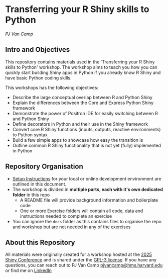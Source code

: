 # Transferring your R Shiny skills to Python

_PJ Van Camp_

## Intro and Objectives

This repository contains materials used in the 'Transferring your R Shiny skills
to Python' workshop. The workshop aims to teach you how you can quickly start
building Shiny apps in Python if you already know R Shiny and have basic Python
coding skills.

This workshops has the following objectives:

- Describe the large conceptual overlap between R and Python Shiny
- Explain the differences between the Core and Express Python Shiny framework
- Demonstrate the power of Positron IDE for easily switching between R and
  Python Shiny
- Define decorators in Python and their use in the Shiny framework
- Convert core R Shiny functions (inputs, outputs, reactive environments) to
  Python syntax
- Build a few simple apps to showcase how easy the transition is
- Outline common R Shiny functionality that is not yet (fully) implemented in
  Python

## Repository Organisation

- [Setup Instructions](SETUP/README.MD) for your local or online development
  environment are outlined in this document.
- The workshop is divided in **multiple parts, each with it's own dedicated
  folder** in this repo
  - A README file will provide background information and boilerplate code
  - One or more Exercise folders will contain all code, data and instructions
    needed to complete an exercise
- You can ignore the `docs` folder as this contains files to organise the repo
  and workshop but are not needed in any of the exercises

## About this Repository

All materials were originally created for a workshop hosted at the
[2025 Shiny Conference](https://www.shinyconf.com/) and is shared under the
[GPL-3 license](LICENSE). If you have any questions, you can reach out to PJ Van
Camp pjvancamp@hms.harvard.edu or find me on
[LinkedIn](https://www.linkedin.com/in/pjvancamp/)
